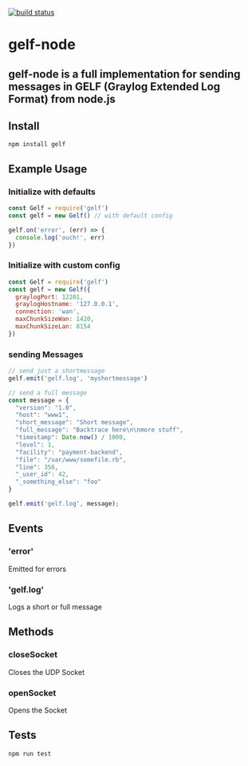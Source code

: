 [![build status](https://secure.travis-ci.org/robertkowalski/gelf-node.png)](http://travis-ci.org/robertkowalski/gelf-node)

# gelf-node

## gelf-node is a full implementation for sending messages in GELF (Graylog Extended Log Format) from node.js

## Install

```
npm install gelf
```

## Example Usage

### Initialize with defaults

```js
const Gelf = require('gelf')
const gelf = new Gelf() // with default config

gelf.on('error', (err) => {
  console.log('ouch!', err)
})
```

### Initialize with custom config

```js
const Gelf = require('gelf')
const gelf = new Gelf({
  graylogPort: 12201,
  graylogHostname: '127.0.0.1',
  connection: 'wan',
  maxChunkSizeWan: 1420,
  maxChunkSizeLan: 8154
})
```

### sending Messages

```js
// send just a shortmessage
gelf.emit('gelf.log', 'myshortmessage')

// send a full message
const message = {
  "version": "1.0",
  "host": "www1",
  "short_message": "Short message",
  "full_message": "Backtrace here\n\nmore stuff",
  "timestamp": Date.now() / 1000,
  "level": 1,
  "facility": "payment-backend",
  "file": "/var/www/somefile.rb",
  "line": 356,
  "_user_id": 42,
  "_something_else": "foo"
}

gelf.emit('gelf.log', message);
```

## Events

### 'error'

Emitted for errors

### 'gelf.log'

Logs a short or full message

## Methods

### closeSocket

Closes the UDP Socket

### openSocket

Opens the Socket

## Tests

```
npm run test
```
